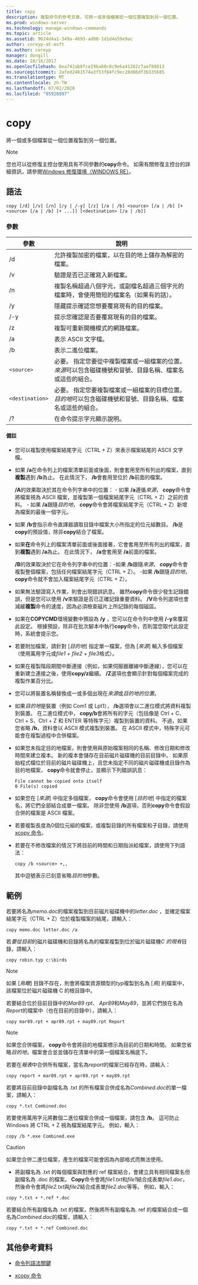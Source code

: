 ```yaml
---
title: copy
description: 複製命令的參考文章，可將一或多個檔案從一個位置複製到另一個位置。
ms.prod: windows-server
ms.technology: manage-windows-commands
ms.topic: article
ms.assetid: 9624d4a1-349a-4693-ad00-1d1d4e59e9ac
author: coreyp-at-msft
ms.author: coreyp
manager: dongill
ms.date: 10/16/2017
ms.openlocfilehash: 6ea742ab8fce296a88c8c9e6a41262c7aef88813
ms.sourcegitcommit: 2afed2461574a3f53f84fc9ec28d86df3b335685
ms.translationtype: MT
ms.contentlocale: zh-TW
ms.lasthandoff: 07/02/2020
ms.locfileid: "85928897"
---
```

# <a name="copy"></a>copy

將一個或多個檔案從一個位置複製到另一個位置。

> [!NOTE]
> 您也可以從修復主控台使用具有不同參數的**copy**命令。 如需有關修復主控台的詳細資訊，請參閱[Windows 修復環境（WINDOWS RE）](https://docs.microsoft.com/windows-hardware/manufacture/desktop/windows-recovery-environment--windows-re--technical-reference)。

## <a name="syntax"></a>語法

```
copy [/d] [/v] [/n] [/y | /-y] [/z] [/a | /b] <source> [/a | /b] [+<source> [/a | /b] [+ ...]] [<destination> [/a | /b]]
```

### <a name="parameters"></a>參數

| 參數 | 說明 |
| --------- | ----------- |
| /d | 允許複製加密的檔案，以在目的地上儲存為解密的檔案。 |
| /v | 驗證是否已正確寫入新檔案。 |
| /n | 複製名稱超過八個字元，或副檔名超過三個字元的檔案時，會使用簡短的檔案名（如果有的話）。 |
| /y | 隱藏提示確認您想要覆寫現有的目的檔案。 |
| /-y | 提示您確認是否要覆寫現有的目的檔案。 |
| /z | 複製可重新開機模式的網路檔案。 |
| /a | 表示 ASCII 文字檔。 |
| /b | 表示二進位檔案。 |
| `<source>` | 必要。 指定您要從中複製檔案或一組檔案的位置。 *來源*可以包含磁碟機號和冒號、目錄名稱、檔案名或這些的組合。 |
| `<destination>` | 必要。 指定您要複製檔案或一組檔案的目標位置。 *目的地*可以包含磁碟機號和冒號、目錄名稱、檔案名或這些的組合。 |
| /? | 在命令提示字元顯示說明。 |

#### <a name="remarks"></a>備註

- 您可以複製使用檔案結尾字元（CTRL + Z）來表示檔案結尾的 ASCII 文字檔。

- 如果 **/a**在命令列上的檔案清單前面或後面，則會套用至所有列出的檔案，直到**複製**遇到 **/b**為止。 在此情況下， **/b**會套用至位於 **/b**前面的檔案。

    **/A**的效果取決於其在命令列字串中的位置：
      - 如果 **/a**遵循*來源*， **copy**命令會將檔案視為 ASCII 檔案，並複製第一個檔案結尾字元（CTRL + Z）之前的資料。
      - 如果 **/a**跟隨*目的地*， **copy**命令會將檔案結尾字元（CTRL + Z）新增為檔案的最後一個字元。

- 如果 **/b**會指示命令直譯器讀取目錄中檔案大小所指定的位元組數目。 **/b**是**copy**的預設值，除非**copy**結合了檔案。

- 如果**在**命令列上的檔案清單前面或後面接著，它會套用至所有列出的檔案，直到**複製**遇到 **/a**為止。 在此情況下， **/a**會套用至 **/a**前面的檔案。

    **/B**的效果取決於它在命令列字串中的位置：-如果 **/b**跟隨*來源*， **copy**命令會複製整個檔案，包括任何檔案結尾字元（CTRL + Z）。
        -如果 **/b**跟隨*目的地*， **copy**命令就不會加入檔案結尾字元（CTRL + Z）。

- 如果無法驗證寫入作業，則會出現錯誤訊息。 雖然**copy**命令很少發生記錄錯誤，但是您可以使用 **/v**來驗證是否已正確記錄重要資料。 **/V**命令列選項也會減緩**複製**命令的速度，因為必須檢查磁片上所記錄的每個磁區。

- 如果在**COPYCMD**環境變數中預設為 **/y** ，您可以在命令列中使用 **/-y**來覆寫此設定。 根據預設，除非在批次腳本中執行**copy**命令，否則當您取代此設定時，系統會提示您。

- 若要附加檔案，請針對 [*目的地*] 指定單一檔案，但為 [*來源*] 輸入多個檔案（使用萬用字元或*file1* + *file2* + *file3*格式）。

- 如果在複製階段期間中斷連接（例如，如果伺服器離線中斷連線），您可以在重新建立連接之後，使用**copy/z**繼續。 **/Z**選項也會顯示針對每個檔案完成的複製作業百分比。

- 您可以將裝置名稱替換成一或多個出現在*來源*或*目的地的位置*。

- 如果*目的地*是裝置（例如 Com1 或 Lpt1）， **/b**選項會以二進位模式將資料複製到裝置。 在二進位模式中， **copy/b**會將所有的字元（包括像是 Ctrl + C、Ctrl + S、Ctrl + Z 和 ENTER 等特殊字元）複製到裝置的資料。 不過，如果您省略 **/b**，資料會以 ASCII 模式複製到裝置。 在 ASCII 模式中，特殊字元可能會在複製過程中合併檔案。

- 如果您未指定目的地檔案，則會使用與原始檔案相同的名稱、修改日期和修改時間來建立複本。 新的複本會儲存在目前磁片磁碟機的目前目錄中。 如果原始程式檔位於目前的磁片磁碟機上，且您未指定不同的磁片磁碟機或目錄作為目的地檔案， **copy**命令就會停止，並顯示下列錯誤訊息：

    ```
    File cannot be copied onto itself
    0 File(s) copied
    ```

- 如果您在 [*來源*] 中指定多個檔案， **copy**命令會使用 [*目的地*] 中指定的檔案名，將它們全部結合成單一檔案。 除非您使用 **/b**選項，否則**copy**命令會假設合併的檔案是 ASCII 檔案。

- 若要複製長度為0個位元組的檔案，或複製目錄的所有檔案和子目錄，請使用[xcopy 命令](xcopy.md)。

- 若要在不修改檔案的情況下將目前的時間和日期指派給檔案，請使用下列語法：

    ```
    copy /b <source> +,,
    ```

    其中逗號表示已刻意省略*目的地*參數。

## <a name="examples"></a>範例

若要將名為*memo.doc*的檔案複製到目前磁片磁碟機中的*letter.doc* ，並確定檔案結尾字元（CTRL + Z）位於複製檔案的結尾，請輸入：

```
copy memo.doc letter.doc /a
```

若*要從目前*的磁片磁碟機和目錄將名為的檔案複製到位於磁片磁碟機*C 的現有*目錄，請輸入：

```
copy robin.typ c:\birds
```

> [!NOTE]
> 如果 [*鳥瞰*] 目錄不存在，則會將檔案資源類型的*typ*複製到名為 [*鳥*] 的檔案中，該檔案位於磁片磁碟機 C 的根目錄中。

若要結合位於目前目錄中的*Mar89 rpt*、 *Apr89*和*May89*，並將它們放在名為*Report*的檔案中（也在目前的目錄中），請輸入：

```
copy mar89.rpt + apr89.rpt + may89.rpt Report
```

> [!NOTE]
> 如果您合併檔案， **copy**命令會將目的地檔案標示為目前的日期和時間。 如果您省略*目的地*，檔案會合並並儲存在清單中的第一個檔案名稱底下。

若要在*報表*中合併所有檔案，當名為*report*的檔案已經存在時，請輸入：

```
copy report + mar89.rpt + apr89.rpt + may89.rpt
```

若要將目前目錄中副檔名為 .txt 的所有檔案合併成名為*Combined.doc*的單一檔案，請輸入：

```
copy *.txt Combined.doc
```

若要使用萬用字元將數個二進位檔案合併成一個檔案，請包含 **/b**。 這可防止 Windows 將 CTRL + Z 視為檔案結尾字元。 例如，輸入：

```
copy /b *.exe Combined.exe
```

> [!CAUTION]
> 如果您合併二進位檔案，產生的檔案可能會因為內部格式而無法使用。

- 將副檔名為 .txt 的每個檔案與對應的 ref 檔案結合，會建立具有相同檔案名但副檔名為 .doc 的檔案。 **Copy**命令會將*file1.txt*和*file1*結合成表單*file1.doc*，然後命令會將*file2.txt*與*file2*結合成表單*file2.doc*等等。 例如，輸入：

```
copy *.txt + *.ref *.doc
```

若要結合所有副檔名為 .txt 的檔案，然後將所有副檔名為. ref 的檔案結合成一個名為*Combined.doc*的檔案，請輸入：

```
copy *.txt + *.ref Combined.doc
```

## <a name="additional-references"></a>其他參考資料

- [命令列語法關鍵](command-line-syntax-key.md)

- [xcopy 命令](xcopy.md)
